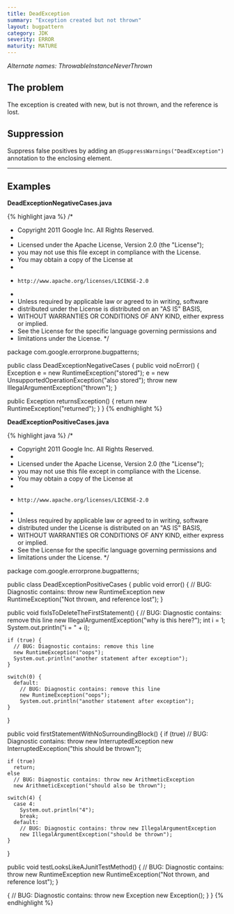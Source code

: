 ```yaml
---
title: DeadException
summary: "Exception created but not thrown"
layout: bugpattern
category: JDK
severity: ERROR
maturity: MATURE
---
```


<!--
*** AUTO-GENERATED, DO NOT MODIFY ***
To make changes, edit the @BugPattern annotation or the explanation in docs/bugpattern.
-->

_Alternate names: ThrowableInstanceNeverThrown_

## The problem
The exception is created with new, but is not thrown, and the reference is lost.

## Suppression
Suppress false positives by adding an `@SuppressWarnings("DeadException")` annotation to the enclosing element.

----------

## Examples
__DeadExceptionNegativeCases.java__

{% highlight java %}
/*
 * Copyright 2011 Google Inc. All Rights Reserved.
 *
 * Licensed under the Apache License, Version 2.0 (the "License");
 * you may not use this file except in compliance with the License.
 * You may obtain a copy of the License at
 *
 *     http://www.apache.org/licenses/LICENSE-2.0
 *
 * Unless required by applicable law or agreed to in writing, software
 * distributed under the License is distributed on an "AS IS" BASIS,
 * WITHOUT WARRANTIES OR CONDITIONS OF ANY KIND, either express or implied.
 * See the License for the specific language governing permissions and
 * limitations under the License.
 */

package com.google.errorprone.bugpatterns;

public class DeadExceptionNegativeCases {
  public void noError() {
    Exception e = new RuntimeException("stored");
    e = new UnsupportedOperationException("also stored");
    throw new IllegalArgumentException("thrown");
  }

  public Exception returnsException() {
    return new RuntimeException("returned");
  }
}
{% endhighlight %}

__DeadExceptionPositiveCases.java__

{% highlight java %}
/*
 * Copyright 2011 Google Inc. All Rights Reserved.
 *
 * Licensed under the Apache License, Version 2.0 (the "License");
 * you may not use this file except in compliance with the License.
 * You may obtain a copy of the License at
 *
 *     http://www.apache.org/licenses/LICENSE-2.0
 *
 * Unless required by applicable law or agreed to in writing, software
 * distributed under the License is distributed on an "AS IS" BASIS,
 * WITHOUT WARRANTIES OR CONDITIONS OF ANY KIND, either express or implied.
 * See the License for the specific language governing permissions and
 * limitations under the License.
 */

package com.google.errorprone.bugpatterns;

public class DeadExceptionPositiveCases {
  public void error() {
    // BUG: Diagnostic contains: throw new RuntimeException
    new RuntimeException("Not thrown, and reference lost");
  }

  public void fixIsToDeleteTheFirstStatement() {
    // BUG: Diagnostic contains: remove this line
    new IllegalArgumentException("why is this here?");
    int i = 1;
    System.out.println("i = " + i);

    if (true) {
      // BUG: Diagnostic contains: remove this line
      new RuntimeException("oops");
      System.out.println("another statement after exception");
    }

    switch(0) {
      default:
        // BUG: Diagnostic contains: remove this line
        new RuntimeException("oops");
        System.out.println("another statement after exception");
    }
  }

  public void firstStatementWithNoSurroundingBlock() {
    if (true)
      // BUG: Diagnostic contains: throw new InterruptedException
      new InterruptedException("this should be thrown");

    if (true)
      return;
    else
      // BUG: Diagnostic contains: throw new ArithmeticException
      new ArithmeticException("should also be thrown");

    switch(4) {
      case 4:
        System.out.println("4");
        break;
      default:
        // BUG: Diagnostic contains: throw new IllegalArgumentException
        new IllegalArgumentException("should be thrown");
    }
  }

  public void testLooksLikeAJunitTestMethod() {
    // BUG: Diagnostic contains: throw new RuntimeException
    new RuntimeException("Not thrown, and reference lost");
  }

  {
    // BUG: Diagnostic contains: throw new Exception
    new Exception();
  }
}
{% endhighlight %}

